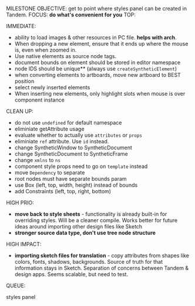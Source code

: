 MILESTONE OBJECTIVE: get to point where styles panel can be created in Tandem.
FOCUS: **do what's convenient for you**
TOP:

IMMEDIATE:

* ability to load images & other resources in PC file. **helps with arch**.
* When dropping a new element, ensure that it ends up where the mouse is, even when zoomed in.
* Use native elements as source node tags.
* document bounds on element should be stored in editor namespace
* node IDS should be unique\*\* (always use `createSyntheticElement`)
* when converting elements to artboards, move new artboard to BEST position
* select newly inserted elements
* When inserting new elements, only highlight slots when mouse is over component instance

CLEAN UP:

* do not use `undefined` for default namespace
* eliminiate getAttribute usage
* evaluate whether to actually use `attributes` or `props`
* eliminiate `ref` attribute. Use `id` instead.
* change SyntheticWindow to SyntheticDocument
* change SyntheticDocument to SyntheticFrame
* change `xmlns` to `ns`
* component style props need to go on `template` instead
* move `Dependency` to separate
* root nodes must have separate bounds param
* use Box (left, top, width, height) instead of bounds
* add Constraints (left, top, right, bottom)

HIGH PRIO:

* **move back to style sheets** - functionality is already built-in for overriding styles. Will be a cleaner compile. Works better for future
  ideas around importing other design files like Sketch
* **stronger source data type, don't use tree node structure**

HIGH IMPACT:

* **importing sketch files for translation** - copy attributes from shapes like colors, fonts, shadows, backgrounds. Source of truth for that information stays in Sketch. Separation of concerns between Tandem & design apps. Seems scalable, but need to test.

QUEUE:

styles panel

